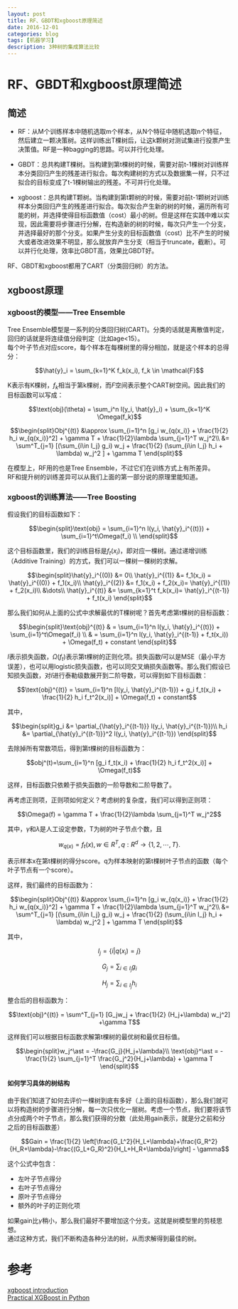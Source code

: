 ```yaml
--- 
layout: post 
title: RF、GBDT和xgboost原理简述
date: 2016-12-01 
categories: blog 
tags: [机器学习] 
description: 3种树的集成算法比较
--- 
```


# RF、GBDT和xgboost原理简述

## 简述
 
* RF：从M个训练样本中随机选取m个样本，从N个特征中随机选取n个特征，然后建立一颗决策树。这样训练出T棵树后，让这k颗树对测试集进行投票产生决策值。RF是一种bagging的思路。可以并行化处理。

* GBDT：总共构建T棵树。当构建到第t棵树的时候，需要对前t-1棵树对训练样本分类回归产生的残差进行拟合。每次构建树的方式以及数据集一样，只不过拟合的目标变成了t-1棵树输出的残差。不可并行化处理。

* xgboost：总共构建T颗树。当构建到第t颗树的时候，需要对前t-1颗树对训练样本分类回归产生的残差进行拟合。每次拟合产生新的树的时候，遍历所有可能的树，并选择使得目标函数值（cost）最小的树。但是这样在实践中难以实现，因此需要将步骤进行分解，在构造新的树的时候，每次只产生一个分支，并选择最好的那个分支。如果产生分支的目标函数值（cost）比不产生的时候大或者改进效果不明显，那么就放弃产生分支（相当于truncate，截断）。可以并行化处理，效率比GBDT高，效果比GBDT好。

RF、GBDT和xgboost都用了CART（分类回归树）的方法。

## xgboost原理

### xgboost的模型——Tree Ensemble

Tree Ensemble模型是一系列的分类回归树(CART)。分类的话就是离散值判定，回归的话就是将连续值分段判定（比如age<15）。  
每个叶子节点对应score，每个样本在每棵树里的得分相加，就是这个样本的总得分：

$$\hat{y}_i = \sum_{k=1}^K f_k(x_i), f_k \in \mathcal{F}$$

K表示有K棵树，$f_k$相当于第k棵树，而$F$空间表示整个CART树空间。因此我们的目标函数可以写成：

$$\text{obj}(\theta) = \sum_i^n l(y_i, \hat{y}_i) + \sum_{k=1}^K \Omega(f_k)$$

$$\begin{split}Obj^{(t)} &\approx \sum_{i=1}^n [g_i w_{q(x_i)} + \frac{1}{2} h_i w_{q(x_i)}^2] + \gamma T + \frac{1}{2}\lambda \sum_{j=1}^T w_j^2\\
&= \sum^T_{j=1} [(\sum_{i\in I_j} g_i) w_j + \frac{1}{2} (\sum_{i\in I_j} h_i + \lambda) w_j^2 ] + \gamma T
\end{split}$$

在模型上，RF用的也是Tree Ensemble，不过它们在训练方式上有所差异。  
RF和提升树的训练差异可以从我们上面的第一部分说的原理里能知道。

### xgboost的训练算法——Tree Boosting

假设我们的目标函数如下：

$$\begin{split}\text{obj} = \sum_{i=1}^n l(y_i, \hat{y}_i^{(t)}) + \sum_{i=1}^t\Omega(f_i) \\
\end{split}$$

这个目标函数里，我们的训练目标是$f_t(x_i)$，即对应一棵树。通过递增训练（Additive Training）的方式，我们可以一棵树一棵树的求解。

$$\begin{split}\hat{y}_i^{(0)} &= 0\\
\hat{y}_i^{(1)} &= f_1(x_i) = \hat{y}_i^{(0)} + f_1(x_i)\\
\hat{y}_i^{(2)} &= f_1(x_i) + f_2(x_i)= \hat{y}_i^{(1)} + f_2(x_i)\\
&\dots\\
\hat{y}_i^{(t)} &= \sum_{k=1}^t f_k(x_i)= \hat{y}_i^{(t-1)} + f_t(x_i)
\end{split}$$

那么我们如何从上面的公式中求解最优的T棵树呢？首先考虑第t棵树的目标函数：

$$\begin{split}\text{obj}^{(t)} & = \sum_{i=1}^n l(y_i, \hat{y}_i^{(t)}) + \sum_{i=1}^t\Omega(f_i) \\
          & = \sum_{i=1}^n l(y_i, \hat{y}_i^{(t-1)} + f_t(x_i)) + \Omega(f_t) + constant
\end{split}$$

$l$表示损失函数，$\Omega(f_t)$表示第t棵树的正则化项。损失函数$l$可以是MSE（最小平方误差），也可以用logistic损失函数，也可以同交叉熵损失函数等。那么我们假设已知损失函数，对$l$进行泰勒级数展开到二阶导数，可以得到如下目标函数：

$$\text{obj}^{(t)} = \sum_{i=1}^n [l(y_i, \hat{y}_i^{(t-1)}) + g_i f_t(x_i) + \frac{1}{2} h_i f_t^2(x_i)] + \Omega(f_t) + constant$$

其中，

$$\begin{split}g_i &= \partial_{\hat{y}_i^{(t-1)}} l(y_i, \hat{y}_i^{(t-1)})\\
h_i &= \partial_{\hat{y}_i^{(t-1)}}^2 l(y_i, \hat{y}_i^{(t-1)})
\end{split}$$

去除掉所有常数项后，得到第t棵树的目标函数为：

$$obj^(t)=\sum_{i=1}^n [g_i f_t(x_i) + \frac{1}{2} h_i f_t^2(x_i)] + \Omega(f_t)$$

这样，目标函数只依赖于损失函数的一阶导数和二阶导数了。

再考虑正则项，正则项如何定义？考虑树的复杂度，我们可以得到正则项：

$$\Omega(f) = \gamma T + \frac{1}{2}\lambda \sum_{j=1}^T w_j^2$$

其中，$\gamma$和$\lambda$是人工设定参数，T为树的叶子节点个数，且

$$w_{q(x)} = f_t(x), w \in R^T, q:R^d\rightarrow \{1,2,\cdots,T\} .$$

表示样本x在第t棵树的得分score。q为样本映射的第t棵树叶子节点的函数（每个叶子节点有一个score）。

这样，我们最终的目标函数为：

$$\begin{split}Obj^{(t)} &\approx \sum_{i=1}^n [g_i w_{q(x_i)} + \frac{1}{2} h_i w_{q(x_i)}^2] + \gamma T + \frac{1}{2}\lambda \sum_{j=1}^T w_j^2\\
&= \sum^T_{j=1} [(\sum_{i\in I_j} g_i) w_j + \frac{1}{2} (\sum_{i\in I_j} h_i + \lambda) w_j^2 ] + \gamma T
\end{split}$$

其中，

$$I_j = \{i|q(x_i)=j\}$$

$$G_j = \sum_{i\in I_j} g_i$$

$$H_j = \sum_{i\in I_j} h_i$$

整合后的目标函数为：

$$\text{obj}^{(t)} = \sum^T_{j=1} [G_jw_j + \frac{1}{2} (H_j+\lambda) w_j^2] +\gamma T$$

这样我们可以根据目标函数求解第t棵树的最优树和最优目标值。

$$\begin{split}w_j^\ast = -\frac{G_j}{H_j+\lambda}\\
\text{obj}^\ast = -\frac{1}{2} \sum_{j=1}^T \frac{G_j^2}{H_j+\lambda} + \gamma T
\end{split}$$

#### 如何学习具体的树结构

由于我们知道了如何去评价一棵树到底有多好（上面的目标函数），那么我们就可以将构造树的步骤进行分解，每一次只优化一层树。考虑一个节点，我们要将该节点分成两个叶子节点，那么我们获得的分数（此处用gain表示，就是分之前和分之后的目标函数差）

$$Gain = \frac{1}{2} \left[\frac{G_L^2}{H_L+\lambda}+\frac{G_R^2}{H_R+\lambda}-\frac{(G_L+G_R)^2}{H_L+H_R+\lambda}\right] - \gamma$$

这个公式中包含：

* 左叶子节点得分
* 右叶子节点得分
* 原叶子节点得分
* 额外的叶子的正则化项

如果gain比$\gamma$稍小，那么我们最好不要增加这个分支。这就是树模型里的剪枝思想。  
通过这种方式，我们不断构造各种分法的树，从而求解得到最佳的树。

# 参考
[xgboost introduction](https://xgboost.readthedocs.io/en/latest/model.html)  
[Practical XGBoost in Python](http://education.parrotprediction.teachable.com/courses/enrolled/practical-xgboost-in-python)